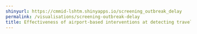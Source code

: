 ```yaml
---
shinyurl: https://cmmid-lshtm.shinyapps.io/screening_outbreak_delay
permalink: /visualisations/screening-outbreak-delay
title: Effectiveness of airport-based interventions at detecting travellers and delaying an outbreak of COVID-19
---
```

